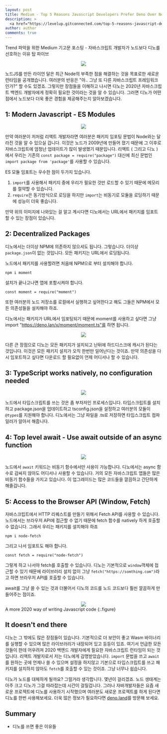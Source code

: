 ```yaml
---
layout: post
title: Medium - Top 5 Reasons Javascript Developers Prefer Deno Over Node.
description: >
  <a href="https://levelup.gitconnected.com/top-5-reasons-javascript-developers-prefer-deno-over-node-b1ff01734811"> 원문 - Dan Halperin </a>
author: author
comments: true
---
```


Trend 파악을 위한 Medium 기고문 포스팅 - 자바스크립트 개발자가 노드보다 디노를 선호하는 이유 탑 파이브

<center>
<img src="https://miro.medium.com/max/700/1*8wv328hC6hEnTFjetYlAdA.jpeg"/>
</center>

노드JS를 만든 라이언 달은 최근 Node의 부족한 점을 해결하는 것을 목표로한 새로운 런타임을 공개했습니다. 여러분의 반응은 "아.. 그냥 또 다른 자바스크립트 프레임워크 인가?" 할 수도 있겠죠. 그렇지만 장점들을 이해하고 나시면 디노는 2020년 자바스크립트 백엔드 개발자에게 정확히 필요한 것이라는 것을 알 수 있습니다. 그러면 디노가 어떤 점에서 노드보다 더욱 좋은 경험을 제공해주는지 알아보겠습니다.

## 1: Modern Javascript - ES Modules

<center>
<img src="https://miro.medium.com/max/700/1*H-GdgknTRB2Dfd3A_nkVvA.png"/>
</center>

만약 여러분이 저처럼 리액트 개발자라면 여러분은 패키지 임포팅 문법이 Node와는 달라진 것을 알 수 있으실 겁니다. 이것은 노드가 2009년에 만들어 졌기 때문에 그 이후로 자바스크립트에 엄청난 업데이트가 많이 발생했기 때문입니다. 리액트 ( 그리고 디노 )에서 우리는 기존의 `const package = require("package")` 대신에 최신 문법인 `import package from 'package'`를 사용할 수 있습니다.

ES 모듈 임포트는 우수한 점이 두가지 있습니다.
1. `import`를 사용해서 패키지 중에 우리가 필요한 것만 로드할 수 있기 때문에 메모리를 절약할 수 있습니다.
1. `require`은 동기방식으로 로딩을 하지만 `import`는 비동기로 모듈을 로딩하기 때문에 성능이 더욱 좋습니다.

만약 위의 이미지에 나와있는 걸 알고 계시다면 디노에서는 URL에서 패키지를 임포트 할 수 있는 장점이 있습니다.

## 2: Decentralized Packages
디노에서는 더이상 NPM에 의존하지 않으셔도 됩니다. 그렇습니다. 더이상 `package.json`이 없는 것입니다. 모든 패키지는 URL에서 로딩됩니다.

노드에서 패키지를 사용할려면 처음에 NPM으로 부터 설치해야 합니다.

```
npm i moment
```

설치가 끝나고나면 앱에 포함시켜야 합니다.

```
const moment = require("moment")
```

또한 여러분의 노드 저장소를 로컬에서 실행하고 싶어한다고 해도 그들은 NPM에서 모든 의존성들을 설치해야 하죠.

디노에서는 패키지가 URL에서 임포팅되기 때문에 moment를 사용하고 싶다면 그냥 import "https://deno.lan/x/moment/moment.ts"를 하면 됩니다.

<center>
<img src="https://miro.medium.com/max/700/1*ASFaxC55iXBHIzucelnpDg.jpeg"/>
</center>

다른 큰 장점으로 디노는 모든 패키지가 설치되고 난뒤에 하드디스크에 캐시가 된다는 것입니다. 이것은 모든 패키지 설치가 오직 한번만 일어난다는 것이죠. 만약 의존성을 다시 임포트하고 싶다면 다운로드 할 필요없이 언제 어디서나 할 수 있습니다.

## 3: TypeScript works natively, no configuration needed

<center>
<img src="https://miro.medium.com/max/700/1*o7Adm80GfcJ5-dj4bpQTDg.jpeg"/>
</center>

노드에서 타입스크립트를 쓰는 것은 좀 부차저인 프로세스입니다. 타입스크립트를 설치하고 package.json을 업데이트하고 tsconfig.json을 설정하고 여러분의 모듈이 `@types`를 지원해야 합니다. 디노에서는 그냥 파일을 .ts로 저장하면 타입스크립트 컴파일러가 알아서 해줍니다.

## 4: Top level await - Use await outside of an async function

<center>
<img src="https://miro.medium.com/max/700/1*NhIPSyVKNFc_agqLceiOkg.png"/>
</center>

노드에서 `await` 키워드는 비동기 함수에서만 사용이 가능합니다. 디노에서는 async 함수로 감싸지 않아도 어디서나 사용할 수 있습니다. 거의 모든 자바스크립트 앱들은 많은 비동기 함수들을 가지고 있습니다. 이 업그레이드는 많은 코드들을 깔끔하고 간단하게 해줄겁니다.

## 5: Access to the Browser API (Window, Fetch)

자바스크립트에서 HTTP 리퀘스트를 만들기 위해서 Fetch API를 사용할 수 있습니다. 노드에서는 브라우저 API에 접근할 수 없기 때문에 fetch 함수를 natively 하게 호출할 수 없습니다. 그래서 우리는 패키지를 설치해야 하죠

```
npm i node-fetch
```
그리고 나서 임포트도 해야 합니다.

```
const fetch = require("node-fetch")
```

그렇게 하고 나서야 fetch를 호출할 수 있습니다. 디노는 기본적으로 `window`객체에 접근할 수 있기 때문에 라이브러리 설치 없이 그냥 `fetch("https://somthing.com")`라고 하면 브라우저 API를 호출할 수 있습니다.

await를 그냥 쓸 수 있는 것과 더불어서 디노의 코드를 노드 코드보다 훨씬 깔끔하게 만들어주는 점이죠.

<center>
<img src="https://miro.medium.com/max/700/1*Rxzg4Jr4RYm9y_EaDD41VA.jpeg"/>
</center>
A more 2020 way of writing Javascript code
{:.figure}

## It doesn't end there
디노는 그 밖에도 많은 장점들이 있습니다. 기본적으로 더 보안이 좋고 Wasm 바이너리를 실행할 수 있으며 많은 라이브러리가 내장되어 있고 등등이 있죠. 여기서 언급한 모든 것들이 한데 어우려져 2020 백엔드 개발자에게 필요한 자바스크립트 런타임이 되는 것입니다. 리액트 개발자로서 저는 디노에게 감명받았습니다. `import` 문법을 쓰고 `await`를 원하는 곳에 언제나 쓸 수 있으며 설정을 하지않고 기본으로 타입스크립트를 쓰고 패키지를 설치하지 않아도 `fetch`를 호출할 수 있는 것이죠. 그냥 너무나 쉽습니다.

디노가 노드를 대체하게 될까요? 그럴거라 생각합니다. 몇년이 걸리겠죠. 노드 생태계는 아주 크고 디노가 그걸 따라잡는데 시간이 걸릴겁니다. 그러나 자바개발자들은 요즘 새로운 프로젝트에 디노를 사용하기 시작했으며 여러분도 새로운 프로젝트를 하게 된다면 디노를 한번 사용해보세요. 더욱 많은 정보가 필요하다면 <a href="https://deno.land/">deno.land</a>를 방문해 보세요.

## Summary
* 디노를 쓰면 좋은 이유들
